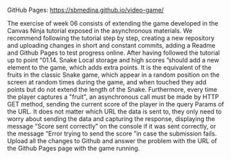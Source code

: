 GitHub Pages: https://sbmedina.github.io/video-game/

The exercise of week 06 consists of extending the game developed in the Canvas Ninja tutorial exposed in the asynchronous materials.
We recommend following the tutorial step by step, creating a new repository and uploading changes in short and constant commits, adding a Readme and Github Pages to test progress online. After having followed the tutorial up to point “01.14. Snake Local storage and high scores ”should add a new element to the game, which adds extra points. It is the equivalent of the fruits in the classic Snake game, which appear in a random position on the screen at random times during the game, and when touched they add points but do not extend the length of the Snake.
Furthermore, every time the player captures a "fruit", an asynchronous call must be made by HTTP GET method, sending the current score of the player in the query Params of the URL. It does not matter which URL the data is sent to, they only need to worry about sending the data and capturing the response, displaying the message “Score sent correctly” on the console if it was sent correctly, or the message “Error trying to send the score ”in case the submission fails.
Upload all the changes to Github and answer the problem with the URL of the Github Pages page with the game running.
